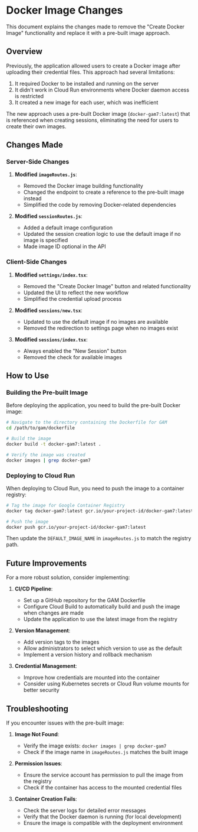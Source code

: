 # Docker Image Changes

This document explains the changes made to remove the "Create Docker Image" functionality and replace it with a pre-built image approach.

## Overview

Previously, the application allowed users to create a Docker image after uploading their credential files. This approach had several limitations:

1. It required Docker to be installed and running on the server
2. It didn't work in Cloud Run environments where Docker daemon access is restricted
3. It created a new image for each user, which was inefficient

The new approach uses a pre-built Docker image (`docker-gam7:latest`) that is referenced when creating sessions, eliminating the need for users to create their own images.

## Changes Made

### Server-Side Changes

1. **Modified `imageRoutes.js`**:
   - Removed the Docker image building functionality
   - Changed the endpoint to create a reference to the pre-built image instead
   - Simplified the code by removing Docker-related dependencies

2. **Modified `sessionRoutes.js`**:
   - Added a default image configuration
   - Updated the session creation logic to use the default image if no image is specified
   - Made image ID optional in the API

### Client-Side Changes

1. **Modified `settings/index.tsx`**:
   - Removed the "Create Docker Image" button and related functionality
   - Updated the UI to reflect the new workflow
   - Simplified the credential upload process

2. **Modified `sessions/new.tsx`**:
   - Updated to use the default image if no images are available
   - Removed the redirection to settings page when no images exist

3. **Modified `sessions/index.tsx`**:
   - Always enabled the "New Session" button
   - Removed the check for available images

## How to Use

### Building the Pre-built Image

Before deploying the application, you need to build the pre-built Docker image:

```bash
# Navigate to the directory containing the Dockerfile for GAM
cd /path/to/gam/dockerfile

# Build the image
docker build -t docker-gam7:latest .

# Verify the image was created
docker images | grep docker-gam7
```

### Deploying to Cloud Run

When deploying to Cloud Run, you need to push the image to a container registry:

```bash
# Tag the image for Google Container Registry
docker tag docker-gam7:latest gcr.io/your-project-id/docker-gam7:latest

# Push the image
docker push gcr.io/your-project-id/docker-gam7:latest
```

Then update the `DEFAULT_IMAGE_NAME` in `imageRoutes.js` to match the registry path.

## Future Improvements

For a more robust solution, consider implementing:

1. **CI/CD Pipeline**:
   - Set up a GitHub repository for the GAM Dockerfile
   - Configure Cloud Build to automatically build and push the image when changes are made
   - Update the application to use the latest image from the registry

2. **Version Management**:
   - Add version tags to the images
   - Allow administrators to select which version to use as the default
   - Implement a version history and rollback mechanism

3. **Credential Management**:
   - Improve how credentials are mounted into the container
   - Consider using Kubernetes secrets or Cloud Run volume mounts for better security

## Troubleshooting

If you encounter issues with the pre-built image:

1. **Image Not Found**:
   - Verify the image exists: `docker images | grep docker-gam7`
   - Check if the image name in `imageRoutes.js` matches the built image

2. **Permission Issues**:
   - Ensure the service account has permission to pull the image from the registry
   - Check if the container has access to the mounted credential files

3. **Container Creation Fails**:
   - Check the server logs for detailed error messages
   - Verify that the Docker daemon is running (for local development)
   - Ensure the image is compatible with the deployment environment
